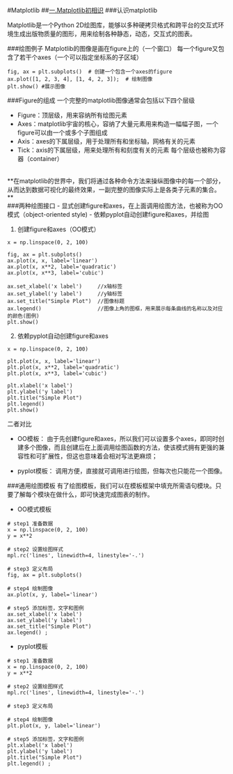 #Matplotlib
##[一.Matplotlib初相识][1]
###认识matplotlib

Matplotlib是一个Python 2D绘图库，能够以多种硬拷贝格式和跨平台的交互式环境生成出版物质量的图形，用来绘制各种静态，动态，交互式的图表。

###绘图例子
Matplotlib的图像是画在figure上的（一个窗口）
每一个figure又包含了若干个axes（一个可以指定坐标系的子区域）
```
fig, ax = plt.subplots()  # 创建一个包含一个axes的figure
ax.plot([1, 2, 3, 4], [1, 4, 2, 3]);  # 绘制图像
plt.show() #展示图像
```

###Figure的组成
一个完整的matplotlib图像通常会包括以下四个层级
- Figure：顶层级，用来容纳所有绘图元素
- Axes：matplotlib宇宙的核心，容纳了大量元素用来构造一幅幅子图，一个figure可以由一个或多个子图组成
- Axis：axes的下属层级，用于处理所有和坐标轴，网格有关的元素
- Tick：axis的下属层级，用来处理所有和刻度有关的元素
每个层级也被称为容器（container）
<br>
**在matplotlib的世界中，我们将通过各种命令方法来操纵图像中的每一个部分，从而达到数据可视化的最终效果，一副完整的图像实际上是各类子元素的集合。**
<br>
###两种绘图接口
- 显式创建figure和axes，在上面调用绘图方法，也被称为OO模式（object-oriented style)
- 依赖pyplot自动创建figure和axes，并绘图


1. 创建figure和axes（OO模式）
```
x = np.linspace(0, 2, 100)

fig, ax = plt.subplots()  
ax.plot(x, x, label='linear')  
ax.plot(x, x**2, label='quadratic')  
ax.plot(x, x**3, label='cubic')  

ax.set_xlabel('x label')     //x轴标签
ax.set_ylabel('y label')     //y轴标签
ax.set_title("Simple Plot")  //图像标题
ax.legend()                  //图像上角的图框，用来展示每条曲线的名称以及对应的颜色(图例)
plt.show()
```
2. 依赖pyplot自动创建figure和axes
```
x = np.linspace(0, 2, 100)

plt.plot(x, x, label='linear')
plt.plot(x, x**2, label='quadratic')  
plt.plot(x, x**3, label='cubic')

plt.xlabel('x label')
plt.ylabel('y label')
plt.title("Simple Plot")
plt.legend()
plt.show()
```

二者对比
- OO模板：
由于先创建figure和axes，所以我们可以设置多个axes，即同时创建多个图像，而且创建后在上面调用绘图函数的方法，使该模式拥有更强的兼容性和可扩展性，但这也意味着会相对写法更麻烦；

- pyplot模板：
调用方便，直接就可调用进行绘图，但每次也只能花一个图像。


###通用绘图模板
有了绘图模板，我们可以在模板框架中填充所需语句模块。只要了解每个模块在做什么，即可快速完成图表的制作。
- OO模式模板
```
# step1 准备数据
x = np.linspace(0, 2, 100)
y = x**2

# step2 设置绘图样式
mpl.rc('lines', linewidth=4, linestyle='-.')

# step3 定义布局
fig, ax = plt.subplots()  

# step4 绘制图像
ax.plot(x, y, label='linear')  

# step5 添加标签，文字和图例
ax.set_xlabel('x label')
ax.set_ylabel('y label')
ax.set_title("Simple Plot")  
ax.legend() ;
```
- pyplot模板
```
# step1 准备数据
x = np.linspace(0, 2, 100)
y = x**2

# step2 设置绘图样式
mpl.rc('lines', linewidth=4, linestyle='-.')

# step3 定义布局

# step4 绘制图像
plt.plot(x, y, label='linear')  

# step5 添加标签，文字和图例
plt.xlabel('x label')
plt.ylabel('y label')
plt.title("Simple Plot")  
plt.legend() ;
```
[1]: https://datawhalechina.github.io/fantastic-matplotlib/%E7%AC%AC%E4%B8%80%E5%9B%9E%EF%BC%9AMatplotlib%E5%88%9D%E7%9B%B8%E8%AF%86/index.html#id2  "一.Matplotlib初相识"
